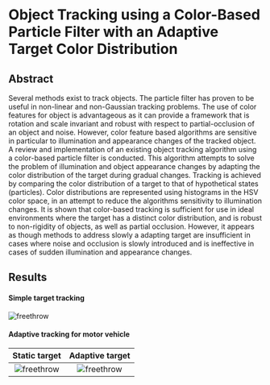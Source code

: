 # Object Tracking using a Color-Based Particle Filter with an Adaptive Target Color Distribution

## Abstract

Several methods exist to track objects. The particle filter has proven to be useful in non-linear and non-Gaussian tracking problems. The use of color features for object is advantageous as it can provide a framework that is rotation and scale invariant and robust with respect to partial-occlusion of an object and noise. However, color feature based algorithms are sensitive in particular to illumination and appearance changes of the tracked object.  A review and implementation of an existing object tracking algorithm using a color-based particle filter is conducted. This algorithm attempts to solve the problem of illumination and object appearance changes by adapting the color distribution of the target during gradual changes. Tracking is achieved by comparing the color distribution of a target to that of hypothetical states (particles). Color distributions are represented using histograms in the HSV color space, in an attempt to reduce the algorithms sensitivity to illumination changes. It is shown that color-based tracking is sufficient for use in ideal environments where the target has a distinct color distribution, and is robust to non-rigidity of objects, as well as partial occlusion. However, it appears as though methods to address slowly a adapting target are insufficient in cases where noise and occlusion is slowly introduced and is ineffective in cases of sudden illumination and appearance changes.

## Results

#### Simple target tracking

![freethrow](/simulation_results/gifs/freethrow.gif)
<!-- <img src="/simulation_results/gifs/freethrow.gif" width="40" height="40" /> -->

#### Adaptive tracking for motor vehicle

Static target            |  Adaptive target
:-------------------------:|:-------------------------:
![freethrow](/simulation_results/gifs/car_static.gif) |  ![freethrow](/simulation_results/gifs/car_dynamic.gif)